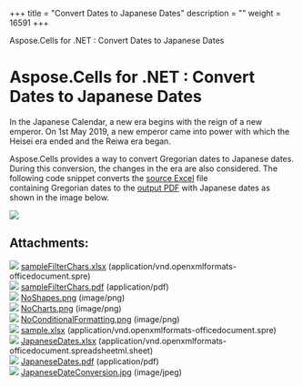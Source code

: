 +++
title = "Convert Dates to Japanese Dates" 
description = "" 
weight = 16591 
+++

Aspose.Cells for .NET : Convert Dates to Japanese Dates  

# Aspose.Cells for .NET : Convert Dates to Japanese Dates


In the Japanese  Calendar, a new era begins with the reign of a new emperor. On 1st May 2019, a new emperor came into power with which the Heisei era ended and the Reiwa era began.

Aspose.Cells provides a way to convert Gregorian dates to Japanese dates. During this conversion, the changes in the era are also considered. The following code snippet converts the [source Excel](https://docs2.aspose.com/cells/net/attachments/89981349/90112015.xlsx) file containing Gregorian dates to the [output PDF](https://docs2.aspose.com/cells/net/attachments/89981349/90112016.pdf) with Japanese dates as shown in the image below.

![](https://docs2.aspose.com/cells/net/attachments/89981349/90112017.jpg)

## Attachments:

![](https://docs2.aspose.com/cells/net/images/icons/bullet_blue.gif) [sampleFilterChars.xlsx](https://docs2.aspose.com/cells/net/attachments/89981349/90112009.xlsx) (application/vnd.openxmlformats-officedocument.spre)  
![](https://docs2.aspose.com/cells/net/images/icons/bullet_blue.gif) [sampleFilterChars.pdf](https://docs2.aspose.com/cells/net/attachments/89981349/90112010.pdf) (application/pdf)  
![](https://docs2.aspose.com/cells/net/images/icons/bullet_blue.gif) [NoShapes.png](https://docs2.aspose.com/cells/net/attachments/89981349/90112011.png) (image/png)  
![](https://docs2.aspose.com/cells/net/images/icons/bullet_blue.gif) [NoCharts.png](https://docs2.aspose.com/cells/net/attachments/89981349/90112012.png) (image/png)  
![](https://docs2.aspose.com/cells/net/images/icons/bullet_blue.gif) [NoConditionalFormatting.png](https://docs2.aspose.com/cells/net/attachments/89981349/90112013.png) (image/png)  
![](https://docs2.aspose.com/cells/net/images/icons/bullet_blue.gif) [sample.xlsx](https://docs2.aspose.com/cells/net/attachments/89981349/90112014.xlsx) (application/vnd.openxmlformats-officedocument.spre)  
![](https://docs2.aspose.com/cells/net/images/icons/bullet_blue.gif) [JapaneseDates.xlsx](https://docs2.aspose.com/cells/net/attachments/89981349/90112015.xlsx) (application/vnd.openxmlformats-officedocument.spreadsheetml.sheet)  
![](https://docs2.aspose.com/cells/net/images/icons/bullet_blue.gif) [JapaneseDates.pdf](https://docs2.aspose.com/cells/net/attachments/89981349/90112016.pdf) (application/pdf)  
![](https://docs2.aspose.com/cells/net/images/icons/bullet_blue.gif) [JapaneseDateConversion.jpg](https://docs2.aspose.com/cells/net/attachments/89981349/90112017.jpg) (image/jpeg)  

